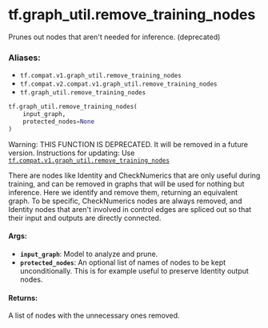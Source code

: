 <div itemscope itemtype="http://developers.google.com/ReferenceObject">
<meta itemprop="name" content="tf.graph_util.remove_training_nodes" />
<meta itemprop="path" content="Stable" />
</div>

# tf.graph_util.remove_training_nodes

Prunes out nodes that aren't needed for inference. (deprecated)

### Aliases:

* `tf.compat.v1.graph_util.remove_training_nodes`
* `tf.compat.v2.compat.v1.graph_util.remove_training_nodes`
* `tf.graph_util.remove_training_nodes`

``` python
tf.graph_util.remove_training_nodes(
    input_graph,
    protected_nodes=None
)
```

<!-- Placeholder for "Used in" -->

Warning: THIS FUNCTION IS DEPRECATED. It will be removed in a future version.
Instructions for updating:
Use <a href="../../tf/graph_util/remove_training_nodes.md"><code>tf.compat.v1.graph_util.remove_training_nodes</code></a>

There are nodes like Identity and CheckNumerics that are only useful
during training, and can be removed in graphs that will be used for
nothing but inference. Here we identify and remove them, returning an
equivalent graph. To be specific, CheckNumerics nodes are always removed, and
Identity nodes that aren't involved in control edges are spliced out so that
their input and outputs are directly connected.

#### Args:


* <b>`input_graph`</b>: Model to analyze and prune.
* <b>`protected_nodes`</b>: An optional list of names of nodes to be kept
  unconditionally. This is for example useful to preserve Identity output
  nodes.


#### Returns:

A list of nodes with the unnecessary ones removed.
